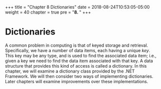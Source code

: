 +++
title = "Chapter 8 Dictionaries"
date = 2018-08-24T10:53:05-05:00
weight = 40
chapter = true
pre = "<b>8. </b>"
+++

# Dictionaries

A common problem in computing is that of keyed storage and retrieval. Specifically, we have a number of data items, each having a unique _key_. This key may be any type, and is used to find the associated data item; i.e., given a key we need to find the data item associated with that key. A data structure that provides this kind of access is called a dictionary. In this chapter, we will examine a dictionary class provided by the .NET Framework. We will then consider two ways of implementing dictionaries. Later chapters will examine improvements over these implementations. 